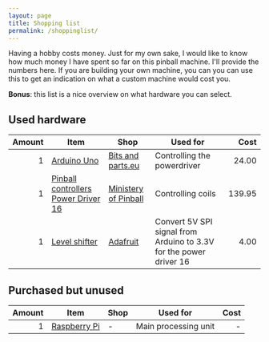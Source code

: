 ```yaml
---
layout: page
title: Shopping list
permalink: /shoppinglist/
---
```


Having a hobby costs money. Just for my own sake, I would like to know how
much money I have spent so far on this pinball machine. I'll provide the numbers
here. If you are building your own machine, you can you can use this to get an
indication on what a custom machine would cost you.

**Bonus**: this list is a nice overview on what hardware you can select.

## Used hardware

| Amount | Item  | Shop | Used for | Cost |
| ------:| ----  | ---- | -------- | ----:|
| 1 | [Arduino Uno](https://www.arduino.cc) | [Bits and parts.eu](https://www.bitsandparts.eu) | Controlling the powerdriver | 24.00 |
| 1 | [Pinball controllers Power Driver 16](http://www.pinballcontrollers.com/index.php/products/driver-boards/power-driver-16) | [Ministery of Pinball](http://www.ministryofpinball.nl/nl/onderdelen/elektronische-onderdelen/boards/pd-16m.html) | Controlling coils | 139.95 |
| 1 | [Level shifter](https://www.adafruit.com/products/757) | [Adafruit](https://www.adafruit.com) | Convert 5V SPI signal from Arduino to 3.3V for the power driver 16 | 4.00 |

## Purchased but unused

| Amount | Item  | Shop | Used for | Cost |
| ------:| ----  | ---- | -------- | ----:|
| 1 | [Raspberry Pi](https://www.raspberrypi.org/) | - | Main processing unit | - |


